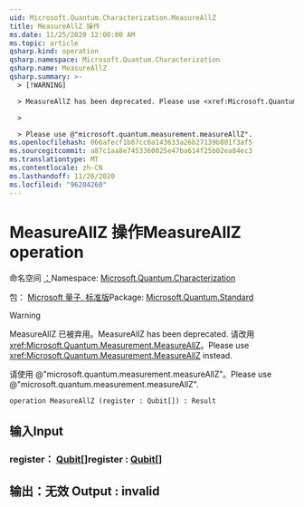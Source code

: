 ```yaml
---
uid: Microsoft.Quantum.Characterization.MeasureAllZ
title: MeasureAllZ 操作
ms.date: 11/25/2020 12:00:00 AM
ms.topic: article
qsharp.kind: operation
qsharp.namespace: Microsoft.Quantum.Characterization
qsharp.name: MeasureAllZ
qsharp.summary: >-
  > [!WARNING]

  > MeasureAllZ has been deprecated. Please use <xref:Microsoft.Quantum.Measurement.MeasureAllZ> instead.

  >

  > Please use @"microsoft.quantum.measurement.measureAllZ".
ms.openlocfilehash: 066afecf1b87cc6a143633a26b27139b801f3af5
ms.sourcegitcommit: a87c1aa8e7453360025e47ba614f25b02ea84ec3
ms.translationtype: MT
ms.contentlocale: zh-CN
ms.lasthandoff: 11/26/2020
ms.locfileid: "96204260"
---
```

# <a name="measureallz-operation"></a><span data-ttu-id="e0f86-102">MeasureAllZ 操作</span><span class="sxs-lookup"><span data-stu-id="e0f86-102">MeasureAllZ operation</span></span>

<span data-ttu-id="e0f86-103">命名空间 [：](xref:Microsoft.Quantum.Characterization)</span><span class="sxs-lookup"><span data-stu-id="e0f86-103">Namespace: [Microsoft.Quantum.Characterization](xref:Microsoft.Quantum.Characterization)</span></span>

<span data-ttu-id="e0f86-104">包： [Microsoft 量子. 标准版](https://nuget.org/packages/Microsoft.Quantum.Standard)</span><span class="sxs-lookup"><span data-stu-id="e0f86-104">Package: [Microsoft.Quantum.Standard](https://nuget.org/packages/Microsoft.Quantum.Standard)</span></span>


> [!WARNING]
> <span data-ttu-id="e0f86-105">MeasureAllZ 已被弃用。</span><span class="sxs-lookup"><span data-stu-id="e0f86-105">MeasureAllZ has been deprecated.</span></span> <span data-ttu-id="e0f86-106">请改用 <xref:Microsoft.Quantum.Measurement.MeasureAllZ>。</span><span class="sxs-lookup"><span data-stu-id="e0f86-106">Please use <xref:Microsoft.Quantum.Measurement.MeasureAllZ> instead.</span></span>
>
> <span data-ttu-id="e0f86-107">请使用 @"microsoft.quantum.measurement.measureAllZ"。</span><span class="sxs-lookup"><span data-stu-id="e0f86-107">Please use @"microsoft.quantum.measurement.measureAllZ".</span></span>



```qsharp
operation MeasureAllZ (register : Qubit[]) : Result
```


## <a name="input"></a><span data-ttu-id="e0f86-108">输入</span><span class="sxs-lookup"><span data-stu-id="e0f86-108">Input</span></span>

### <a name="register--qubit"></a><span data-ttu-id="e0f86-109">register： [Qubit](xref:microsoft.quantum.lang-ref.qubit)[]</span><span class="sxs-lookup"><span data-stu-id="e0f86-109">register : [Qubit](xref:microsoft.quantum.lang-ref.qubit)[]</span></span>





## <a name="output--__invalidresult__"></a><span data-ttu-id="e0f86-110">输出：__无效 <Result>__</span><span class="sxs-lookup"><span data-stu-id="e0f86-110">Output : __invalid<Result>__</span></span>


